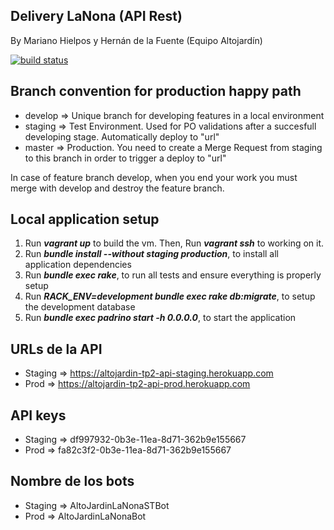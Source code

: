 ## Delivery LaNona (API Rest)

By Mariano Hielpos y Hernán de la Fuente (Equipo Altojardín)

[![build status](https://gitlab.com/fiuba-memo2/tp2/altojardin-api/badges/master/build.svg)](https://gitlab.com/fiuba-memo2/tp2/altojardin-api/commits/master)

## Branch convention for production happy path

- develop => Unique branch for developing features in a local environment
- staging => Test Environment. Used for PO validations after a succesfull developing stage. Automatically deploy to "url"
- master => Production. You need to create a Merge Request from staging to this branch in order to trigger a deploy to "url"

In case of feature branch develop, when you end your work you must merge with develop and destroy the feature branch.

## Local application setup

1. Run **_vagrant up_** to build the vm. Then, Run **_vagrant ssh_** to working on it.
1. Run **_bundle install --without staging production_**, to install all application dependencies
1. Run **_bundle exec rake_**, to run all tests and ensure everything is properly setup
1. Run **_RACK_ENV=development bundle exec rake db:migrate_**, to setup the development database
1. Run **_bundle exec padrino start -h 0.0.0.0_**, to start the application
 

## URLs de la API

- Staging => https://altojardin-tp2-api-staging.herokuapp.com
- Prod => https://altojardin-tp2-api-prod.herokuapp.com

## API keys

- Staging => df997932-0b3e-11ea-8d71-362b9e155667
- Prod => fa82c3f2-0b3e-11ea-8d71-362b9e155667

## Nombre de los bots

- Staging => AltoJardinLaNonaSTBot
- Prod => AltoJardinLaNonaBot
